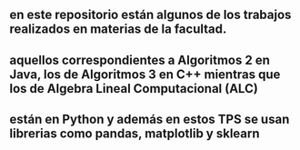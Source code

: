 ## en este repositorio están algunos de los trabajos realizados en materias de la facultad.
## aquellos correspondientes a Algoritmos 2 en Java, los de Algoritmos 3 en C++ mientras que los de Algebra Lineal Computacional (ALC)
## están en Python y además en estos TPS se usan librerias como pandas, matplotlib y sklearn
